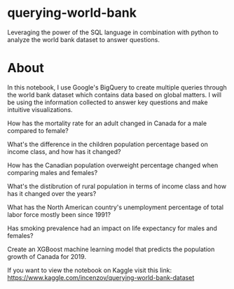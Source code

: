 # querying-world-bank
Leveraging the power of the SQL language in combination with python to analyze the world bank dataset to answer questions.

# About

In this notebook, I use Google's BigQuery to create multiple queries through the world bank dataset which contains data based on global matters. I will be using the information collected to answer key questions and make intuitive visualizations.

How has the mortality rate for an adult changed in Canada for a male compared to female?

What's the difference in the children population percentage based on income class, and how has it changed?

How has the Canadian population overweight percentage changed when comparing males and females?

What's the distibrution of rural population in terms of income class and how has it changed over the years?

What has the North American country's unemployment percentage of total labor force mostly been since 1991?

Has smoking prevalence had an impact on life expectancy for males and females?

Create an XGBoost machine learning model that predicts the population growth of Canada for 2019.

If you want to view the notebook on Kaggle visit this link: https://www.kaggle.com/incenzov/querying-world-bank-dataset
